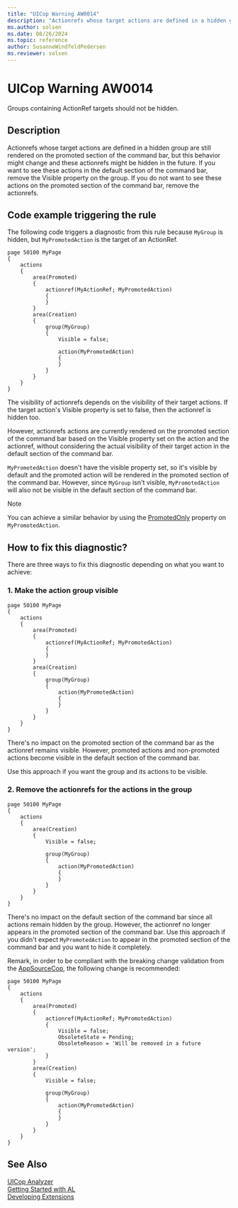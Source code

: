 ```yaml
---
title: "UICop Warning AW0014"
description: "Actionrefs whose target actions are defined in a hidden group are still rendered on the promoted section of the command bar, but this behavior might change and these actionrefs might be hidden in the future."
ms.author: solsen
ms.date: 08/26/2024
ms.topic: reference
author: SusanneWindfeldPedersen
ms.reviewer: solsen
---
```

[//]: # (START>DO_NOT_EDIT)
[//]: # (IMPORTANT:Do not edit any of the content between here and the END>DO_NOT_EDIT.)
[//]: # (Any modifications should be made in the .xml files in the ModernDev repo.)
# UICop Warning AW0014
Groups containing ActionRef targets should not be hidden.

## Description
Actionrefs whose target actions are defined in a hidden group are still rendered on the promoted section of the command bar, but this behavior might change and these actionrefs might be hidden in the future. If you want to see these actions in the default section of the command bar, remove the Visible property on the group. If you do not want to see these actions on the promoted section of the command bar, remove the actionrefs.

[//]: # (IMPORTANT: END>DO_NOT_EDIT)

## Code example triggering the rule

The following code triggers a diagnostic from this rule because `MyGroup` is hidden, but `MyPromotedAction` is the target of an ActionRef.

```al
page 50100 MyPage
{
    actions
    {
        area(Promoted)
        {
            actionref(MyActionRef; MyPromotedAction)
            {
            }
        }
        area(Creation)
        {
            group(MyGroup)
            {
                Visible = false;

                action(MyPromotedAction)
                {
                }
            }
        }
    }
}
```

The visibility of actionrefs depends on the visibility of their target actions. If the target action's Visible property is set to false, then the actionref is hidden too.

However, actionrefs actions are currently rendered on the promoted section of the command bar based on the Visible property set on the action and the actionref, without considering the actual visibility of their target action in the default section of the command bar.

`MyPromotedAction` doesn't have the visible property set, so it's visible by default and the promoted action will be rendered in the promoted section of the command bar. However, since `MyGroup` isn't visible, `MyPromotedAction` will also not be visible in the default section of the command bar.

> [!NOTE]  
> You can achieve a similar behavior by using the [PromotedOnly](..\properties\devenv-promotedonly-property.md) property on `MyPromotedAction`.

## How to fix this diagnostic?

There are three ways to fix this diagnostic depending on what you want to achieve: <!--Note from the editor: The bullet points below highligh 2 ways to fix the diagnostic. Do we need to add another point?-->

### 1. Make the action group visible

```al
page 50100 MyPage
{
    actions
    {
        area(Promoted)
        {
            actionref(MyActionRef; MyPromotedAction)
            {
            }
        }
        area(Creation)
        {
            group(MyGroup)
            {
                action(MyPromotedAction)
                {
                }
            }
        }
    }
}
```

There's no impact on the promoted section of the command bar as the actionref remains visible. However, promoted actions and non-promoted actions become visible in the default section of the command bar.  

Use this approach if you want the group and its actions to be visible.

### 2. Remove the actionrefs for the actions in the group

```al
page 50100 MyPage
{
    actions
    {
        area(Creation)
        {
            Visible = false;

            group(MyGroup)
            {
                action(MyPromotedAction)
                {
                }
            }
        }
    }
}
```

There's no impact on the default section of the command bar since all actions remain hidden by the group. However, the actionref no longer appears in the promoted section of the command bar. Use this approach if you didn't expect `MyPromotedAction` to appear in the promoted section of the command bar and you want to hide it completely. 

Remark, in order to be compliant with the breaking change validation from the [AppSourceCop](appsourcecop.md), the following change is recommended:

```al
page 50100 MyPage
{
    actions
    {
        area(Promoted)
        {
            actionref(MyActionRef; MyPromotedAction)
            {
                Visible = false;
                ObsoleteState = Pending;
                ObsoleteReason = 'Will be removed in a future version';
            }
        }
        area(Creation)
        {
            Visible = false;

            group(MyGroup)
            {
                action(MyPromotedAction)
                {
                }
            }
        }
    }
}
```




## See Also  
[UICop Analyzer](uicop.md)  
[Getting Started with AL](../devenv-get-started.md)  
[Developing Extensions](../devenv-dev-overview.md)  
